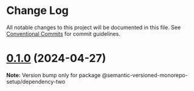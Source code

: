 # Change Log

All notable changes to this project will be documented in this file.
See [Conventional Commits](https://conventionalcommits.org) for commit guidelines.

# [0.1.0](https://github.com/gbublys/semantic-versioned-monorepo-setup/compare/@semantic-versioned-monorepo-setup/dependency-two@0.1.0-dev.0...@semantic-versioned-monorepo-setup/dependency-two@0.1.0) (2024-04-27)

**Note:** Version bump only for package @semantic-versioned-monorepo-setup/dependency-two
